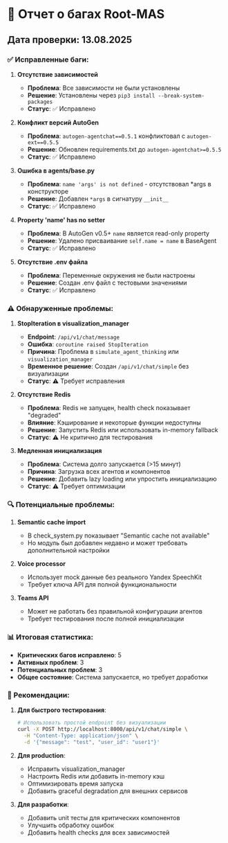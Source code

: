 # 🐛 Отчет о багах Root-MAS

## Дата проверки: 13.08.2025

### ✅ Исправленные баги:

1. **Отсутствие зависимостей**
   - **Проблема**: Все зависимости не были установлены
   - **Решение**: Установлены через `pip3 install --break-system-packages`
   - **Статус**: ✅ Исправлено

2. **Конфликт версий AutoGen**
   - **Проблема**: `autogen-agentchat==0.5.1` конфликтовал с `autogen-ext==0.5.5`
   - **Решение**: Обновлен requirements.txt до `autogen-agentchat>=0.5.5`
   - **Статус**: ✅ Исправлено

3. **Ошибка в agents/base.py**
   - **Проблема**: `name 'args' is not defined` - отсутствовал *args в конструкторе
   - **Решение**: Добавлен `*args` в сигнатуру `__init__`
   - **Статус**: ✅ Исправлено

4. **Property 'name' has no setter**
   - **Проблема**: В AutoGen v0.5+ `name` является read-only property
   - **Решение**: Удалено присваивание `self.name = name` в BaseAgent
   - **Статус**: ✅ Исправлено

5. **Отсутствие .env файла**
   - **Проблема**: Переменные окружения не были настроены
   - **Решение**: Создан .env файл с тестовыми значениями
   - **Статус**: ✅ Исправлено

### ⚠️ Обнаруженные проблемы:

1. **StopIteration в visualization_manager**
   - **Endpoint**: `/api/v1/chat/message`
   - **Ошибка**: `coroutine raised StopIteration`
   - **Причина**: Проблема в `simulate_agent_thinking` или `visualization_manager`
   - **Временное решение**: Создан `/api/v1/chat/simple` без визуализации
   - **Статус**: ⚠️ Требует исправления

2. **Отсутствие Redis**
   - **Проблема**: Redis не запущен, health check показывает "degraded"
   - **Влияние**: Кэширование и некоторые функции недоступны
   - **Решение**: Запустить Redis или использовать in-memory fallback
   - **Статус**: ⚠️ Не критично для тестирования

3. **Медленная инициализация**
   - **Проблема**: Система долго запускается (>15 минут)
   - **Причина**: Загрузка всех агентов и компонентов
   - **Решение**: Добавить lazy loading или упростить инициализацию
   - **Статус**: ⚠️ Требует оптимизации

### 🔍 Потенциальные проблемы:

1. **Semantic cache import**
   - В check_system.py показывает "Semantic cache not available"
   - Но модуль был добавлен недавно и может требовать дополнительной настройки

2. **Voice processor**
   - Использует mock данные без реального Yandex SpeechKit
   - Требует ключа API для полной функциональности

3. **Teams API**
   - Может не работать без правильной конфигурации агентов
   - Требует тестирования после полной инициализации

### 📊 Итоговая статистика:

- **Критических багов исправлено**: 5
- **Активных проблем**: 3
- **Потенциальных проблем**: 3
- **Общее состояние**: Система запускается, но требует доработки

### 🚀 Рекомендации:

1. **Для быстрого тестирования**:
   ```bash
   # Использовать простой endpoint без визуализации
   curl -X POST http://localhost:8000/api/v1/chat/simple \
     -H "Content-Type: application/json" \
     -d '{"message": "test", "user_id": "user1"}'
   ```

2. **Для production**:
   - Исправить visualization_manager
   - Настроить Redis или добавить in-memory кэш
   - Оптимизировать время запуска
   - Добавить graceful degradation для внешних сервисов

3. **Для разработки**:
   - Добавить unit тесты для критических компонентов
   - Улучшить обработку ошибок
   - Добавить health checks для всех зависимостей